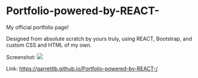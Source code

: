 # Portfolio-powered-by-REACT-

My official portfolio page!

Designed from absolute scratch by yours truly, using REACT, Bootstrap, and custom CSS and HTML of my own.

Screenshot:
<img src="../src/images/ScreenShot.png"></img>

Link: https://garrettlb.github.io/Portfolio-powered-by-REACT-/
